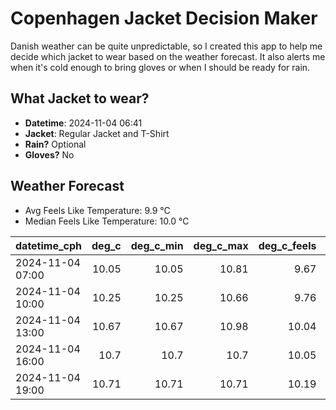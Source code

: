 
# Copenhagen Jacket Decision Maker

Danish weather can be quite unpredictable, so I created this app to help me decide which jacket to wear based on the weather forecast. 
It also alerts me when it's cold enough to bring gloves or when I should be ready for rain.

## What Jacket to wear?

- **Datetime**: 2024-11-04 06:41
- **Jacket**: Regular Jacket and T-Shirt
- **Rain?** Optional
- **Gloves?** No

## Weather Forecast
- Avg Feels Like Temperature: 9.9 °C
- Median Feels Like Temperature: 10.0 °C

| datetime_cph     |   deg_c |   deg_c_min |   deg_c_max |   deg_c_feels | weather   | wind   | rain   |
|:-----------------|--------:|------------:|------------:|--------------:|:----------|:-------|:-------|
| 2024-11-04 07:00 |   10.05 |       10.05 |       10.81 |          9.67 | Rain      | Low    | Low    |
| 2024-11-04 10:00 |   10.25 |       10.25 |       10.66 |          9.76 | Clouds    | Low    | None   |
| 2024-11-04 13:00 |   10.67 |       10.67 |       10.98 |         10.04 | Clouds    | Low    | None   |
| 2024-11-04 16:00 |   10.7  |       10.7  |       10.7  |         10.05 | Clouds    | Low    | None   |
| 2024-11-04 19:00 |   10.71 |       10.71 |       10.71 |         10.19 | Clouds    | Low    | None   |
        
